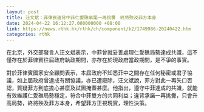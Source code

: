 ```yaml
---
layout: post
title: 汪文斌：菲律賓違背中菲仁愛礁承諾一再挑釁　終將殃及菲方本身
date: 2024-04-22 16:12:27.000000000 +08:00
link: https://news.rthk.hk/rthk/ch/component/k2/1749986-20240422.htm
categories: rthk
---
```


在北京，外交部發言人汪文斌表示，中菲曾就妥善處理仁愛礁局勢達成共識，這不僅存在於菲律賓往屆政府執政期間，亦存在於現政府當政期間，是不爭的事實。

對於菲律賓國家安全顧問表示，本屆政府不知悉菲中之間存在任何秘密或君子協議，如上屆政府曾達成有關協議，亦已遭廢除，汪文斌說，菲方對此一再矢口否認，質疑菲方到底擔心甚麼及試圖掩蓋甚麼。他指出，遵守中菲達成的共識，就能有效維護仁愛礁局勢穩定，符合中菲雙方的共同利益；違背承諾一再挑釁，只會升高局勢，終將殃及菲方本身，希望菲方正視現實，理性決策。
